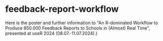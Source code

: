 # feedback-report-workflow
Here is the poster and further information to "An R-dominated Workflow to Produce 850.000 Feedback Reports to Schools in (Almost) Real Time", presented at useR 2024 (08.07.-11.07.2024).)
